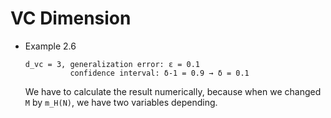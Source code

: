 VC Dimension
=============

- Example 2.6
  ```
  d_vc = 3, generalization error: ε = 0.1
            confidence interval: δ-1 = 0.9 → δ = 0.1
  ```

  We have to calculate the result numerically, because when we changed `M` by
  `m_Η(N)`, we have two variables depending.
